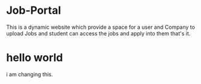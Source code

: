 # Job-Portal
This is a dynamic website which provide a space for a user and Company to upload Jobs and student can access the jobs and apply into them that's it.

# hello world 
i am changing this.